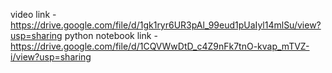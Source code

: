 video link - https://drive.google.com/file/d/1gk1ryr6UR3pAl_99eud1pUaIyl14mlSu/view?usp=sharing 
python notebook link - https://drive.google.com/file/d/1CQVWwDtD_c4Z9nFk7tnO-kvap_mTVZ-i/view?usp=sharing

